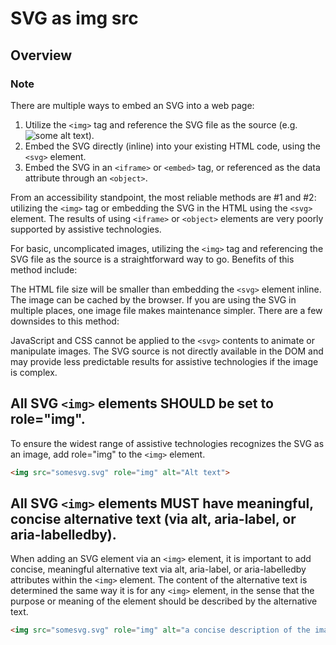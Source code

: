 # SVG as img src

## Overview

### Note

There are multiple ways to embed an SVG into a web page:

1. Utilize the `<img>` tag and reference the SVG file as the source (e.g. <img src="SVGFile.svg" alt="some alt text">).
2. Embed the SVG directly (inline) into your existing HTML code, using the `<svg>` element.
3. Embed the SVG in an `<iframe>` or `<embed>` tag, or referenced as the data attribute through an `<object>`.

From an accessibility standpoint, the most reliable methods are #1 and #2: utilizing the `<img>` tag or embedding the SVG in the HTML using the `<svg>` element. The results of using `<iframe>` or `<object>` elements are very poorly supported by assistive technologies.


For basic, uncomplicated images, utilizing the `<img>` tag and referencing the SVG file as the source is a straightforward way to go. Benefits of this method include:

The HTML file size will be smaller than embedding the `<svg>` element inline.
The image can be cached by the browser.
If you are using the SVG in multiple places, one image file makes maintenance simpler.
There are a few downsides to this method:

JavaScript and CSS cannot be applied to the `<svg>` contents to animate or manipulate images.
The SVG source is not directly available in the DOM and may provide less predictable results for assistive technologies if the image is complex.

## All SVG `<img>` elements SHOULD be set to role="img".

To ensure the widest range of assistive technologies recognizes the SVG as an image, add role="img" to the `<img>` element.

```html
<img src="somesvg.svg" role="img" alt="Alt text">
```

## All SVG `<img>` elements MUST have meaningful, concise alternative text (via alt, aria-label, or aria-labelledby).

When adding an SVG element via an `<img>` element, it is important to add concise, meaningful alternative text via alt, aria-label, or aria-labelledby attributes within the `<img>` element. The content of the alternative text is determined the same way it is for any `<img>` element, in the sense that the purpose or meaning of the element should be described by the alternative text.

```html
<img src="somesvg.svg" role="img" alt="a concise description of the image"> 
```